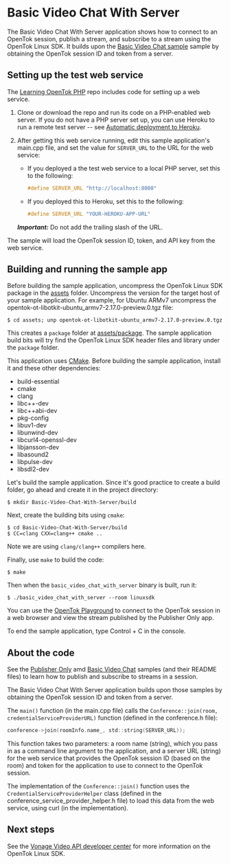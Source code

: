# Basic Video Chat With Server

The Basic Video Chat With Server application shows how to connect to an OpenTok session,
publish a stream, and subscribe to a stream using the OpenTok Linux SDK.
It builds upon the [Basic Video Chat sample](../Basic-Video-Chat) sample
by obtaining the OpenTok session ID and token from a server.

## Setting up the test web service

The [Learning OpenTok PHP](https://github.com/opentok/learning-opentok-php) repo
includes code for setting up a web service.

1. Clone or download the repo and run its code on a PHP-enabled web server. If you do not have a
   PHP server set up, you can use Heroku to run a remote test server -- see [Automatic deployment
   to Heroku](https://github.com/opentok/learning-opentok-php#automatic-deployment-to-heroku).

2. After getting this web service running, edit this sample application's main.cpp file,
   and set the value for `SERVER_URL` to the URL for the web service:

   * If you deployed a the test web service to a local PHP server, set this to the following:

      ```c
      #define SERVER_URL "http://localhost:8080"
      ```

   * If you deployed this to Heroku, set this to the following:

     ```c
     #define SERVER_URL "YOUR-HEROKU-APP-URL"
     ```

   ***Important:*** Do not add the trailing slash of the URL.

The sample will load the OpenTok session ID, token, and API key from the web service.

## Building and running the sample app

Before building the sample application, uncompress the OpenTok Linux SDK
package in the [assets](../assets) folder. Uncompress the version for
the target host of your sample application. For example, for Ubuntu ARMv7 uncompress
the opentok-ot-libotkit-ubuntu_armv7-2.17.0-preview.0.tgz file:

```
$ cd assets; unp opentok-ot-libotkit-ubuntu_armv7-2.17.0-preview.0.tgz
```

This creates a `package` folder at [assets/package](../assets/package). The
sample application build bits will try find the OpenTok Linux SDK header files
and library under the `package` folder.

This application uses [CMake](https://cmake.org). Before building the sample application,
install it and these other dependencies:

  - build-essential
  - cmake
  - clang
  - libc++-dev
  - libc++abi-dev
  - pkg-config
  - libuv1-dev
  - libunwind-dev
  - libcurl4-openssl-dev
  - libjansson-dev
  - libasound2
  - libpulse-dev
  - libsdl2-dev

Let's build the sample application. Since it's good practice to create a build
folder, go ahead and create it in the project directory:

```
$ mkdir Basic-Video-Chat-With-Server/build
```

Next, create the building bits using `cmake`:

```
$ cd Basic-Video-Chat-With-Server/build
$ CC=clang CXX=clang++ cmake ..
```

Note we are using `clang/clang++` compilers here.

Finally, use `make` to build the code:

```
$ make
```

Then when the `basic_video_chat_with_server` binary is built, run it:

```
$ ./basic_video_chat_with_server --room linuxsdk
```
You can use the [OpenTok Playground](https://tokbox.com/developer/tools/playground/)
to connect to the OpenTok session in a web browser and view the stream published
by the Publisher Only app.

To end the sample application, type Control + C in the console.

## About the code

See the [Publisher Only](../Publisher-Only) amd [Basic Video Chat](Basic-Video-Chat)
samples (and their README files) to learn how to publish and subscribe to streams
in a session.

The Basic Video Chat With Server application builds upon those samples by
obtaining the OpenTok session ID and token from a server.

The `main()` function (in the main.cpp file) calls the
`Conference::join(room, credentialServiceProviderURL)` function (defined in the
conference.h file):

```c
conference->join(roomInfo.name_, std::string(SERVER_URL));
```

This function takes two parameters: a room name (string), which you pass in as
a command line argument to the application, and a server URL (string) for the
web service that provides the OpenTok session ID (based on the room) and token
for the application to use to connect to the OpenTok session.

The implementation of the `Conference::join()` function uses the
`CredentialServiceProviderHelper` class (defined in the conference_service_provider_helper.h
file) to load this data from the web service, using curl (in the implementation).

## Next steps

See the [Vonage Video API developer center](https://tokbox.com/developer/)
for more information on the OpenTok Linux SDK.
